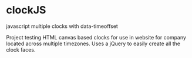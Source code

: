 clockJS
=======

javascript multiple clocks with data-timeoffset

Project testing HTML canvas based clocks for use in website for company located across multiple timezones. Uses a jQuery to easily create all the clock faces.
